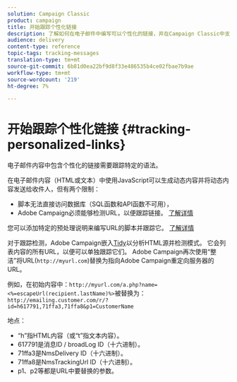 ```yaml
---
solution: Campaign Classic
product: campaign
title: 开始跟踪个性化链接
description: 了解如何在电子邮件中编写可以个性化的链接，并在Campaign Classic中支持跟踪。
audience: delivery
content-type: reference
topic-tags: tracking-messages
translation-type: tm+mt
source-git-commit: 6b81d0ea22bf9d8f33e486535b4ce02fbae7b9ae
workflow-type: tm+mt
source-wordcount: '219'
ht-degree: 7%

---
```



# 开始跟踪个性化链接 {#tracking-personalized-links}

电子邮件内容中包含个性化的链接需要跟踪特定的语法。

在电子邮件内容（HTML或文本）中使用JavaScript可以生成动态内容并将动态内容发送给收件人，但有两个限制：

* 脚本无法直接访问数据库（SQL函数和API函数不可用），
* Adobe Campaign必须能够检测URL，以便跟踪链接。 [了解详情](detecting-tracking-urls.md)

您可以添加特定的预处理说明来编写URL的脚本并跟踪它。 [了解详情](pre-processing-instructions.md)

对于跟踪检测，Adobe Campaign嵌入[Tidy](http://www.html-tidy.org/)以分析HTML源并检测模式。 它会列表内容的所有URL，以便可以单独跟踪它们。 Adobe Campaign再次使用“整洁”将URL(`http://myurl.com`)替换为指向Adobe Campaign重定向服务器的URL。

例如，在初始内容中：`http://myurl.com/a.php?name=<%=escapeUrl(recipient.lastName)%>`被替换为：`http://emailing.customer.com/r/?id=h617791,71ffa3,71ffa8&p1=CustomerName`

地点：

* “h”指HTML内容（或“t”指文本内容）。
* 617791是消息ID / broadLog ID（十六进制）。
* 71ffa3是NmsDelivery ID（十六进制）。
* 71ffa8是NmsTrackingUrl ID（十六进制）。
* p1、p2等都是URL中要替换的参数。
